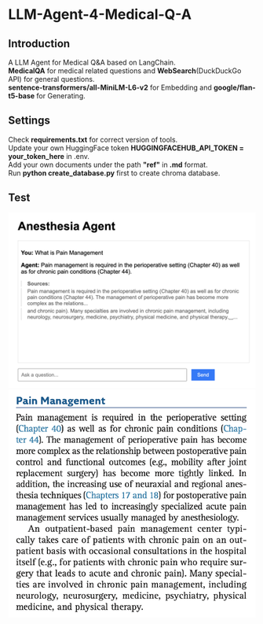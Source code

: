 # LLM-Agent-4-Medical-Q-A

## Introduction
A LLM Agent for Medical Q&A based on LangChain.  
**MedicalQA** for medical related questions and **WebSearch**(DuckDuckGo API) for general questions.  
**sentence-transformers/all-MiniLM-L6-v2** for Embedding and **google/flan-t5-base** for Generating.  

## Settings
Check **requirements.txt** for correct version of tools.  
Update your own HuggingFace token **HUGGINGFACEHUB_API_TOKEN = your_token_here** in .env.    
Add your own documents under the path **"ref"** in **.md** format.  
Run **python create_database.py** first to create chroma database.  

## Test
![Example Image](https://github.com/Amanda-WangXiao/LLM-Agent-4-Medical-Q-A/blob/main/test1.jpg)
![Example Image](https://github.com/Amanda-WangXiao/LLM-Agent-4-Medical-Q-A/blob/main/test2.jpg)

